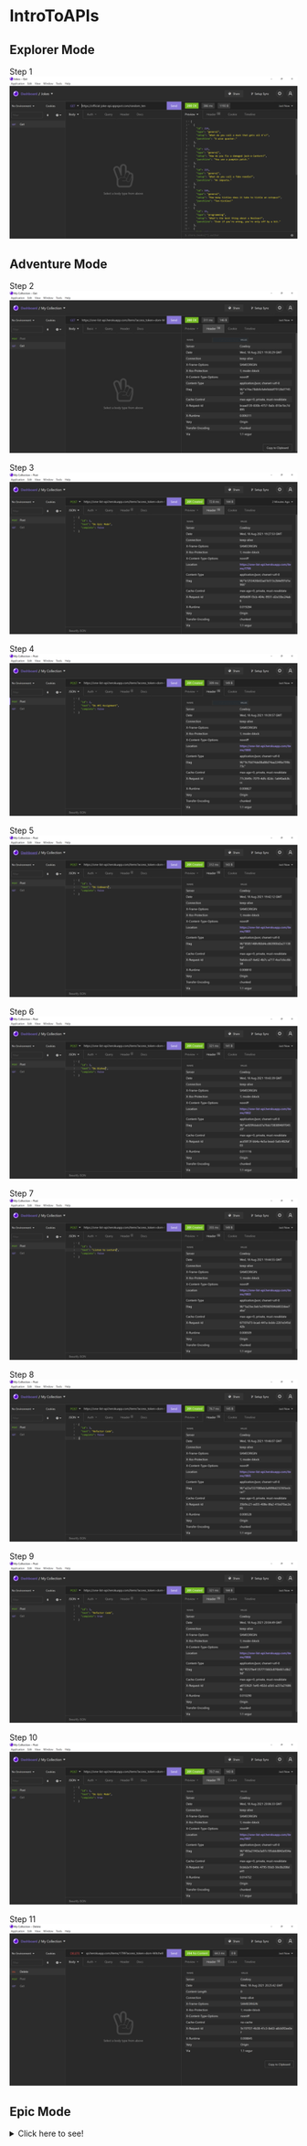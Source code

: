 # IntroToAPIs

## Explorer Mode

Step 1
![image of Step 1](./step1.png)

## Adventure Mode

Step 2
![image of Step 2](./step2.png)

Step 3
![image of Step 3](./step3.png)

Step 4
![image of Step 4](./step4.png)

Step 5
![image of Step 5](./step5.png)

Step 6
![image of Step 6](./step6.png)

Step 7
![image of Step 7](./step7.png)

Step 8
![image of Step 8](./step8.png)

Step 9
![image of Step 9](./step9.png)

Step 10
![image of Step 10](./step10.png)

Step 11
![image of Step 11](./step11.png)

## Epic Mode

<details>
<summary>Click here to see!</summary>
Not yet no sneak peeks for you!
</details>    
<!-- See Program -->
